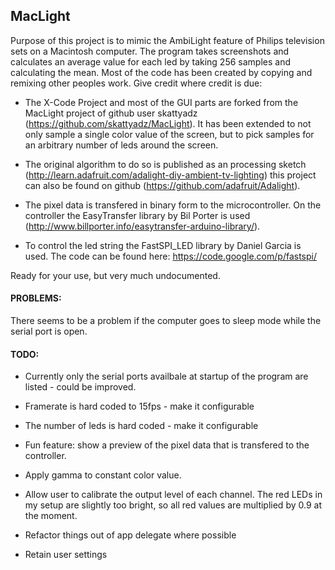MacLight
--------------
Purpose of this project is to mimic the AmbiLight feature of Philips television sets on a Macintosh computer. The program takes screenshots and calculates an average value for each led by taking 256 samples and calculating the mean. Most of the code has been created by copying and remixing other peoples work. Give credit where credit is due:

* The X-Code Project and most of the GUI parts are forked from the MacLight project of github user skattyadz (https://github.com/skattyadz/MacLight). It has been extended to not only sample a single color value of the screen, but to pick samples for an arbitrary number of leds around the screen.

* The original algorithm to do so is published as an processing sketch (http://learn.adafruit.com/adalight-diy-ambient-tv-lighting) this project can also be found on github (https://github.com/adafruit/Adalight).

* The pixel data is transfered in binary form to the microcontroller. On the controller the EasyTransfer library by Bil Porter is used (http://www.billporter.info/easytransfer-arduino-library/).

* To control the led string the FastSPI_LED library by Daniel Garcia is used. The code can be found here: https://code.google.com/p/fastspi/

Ready for your use, but very much undocumented.

#### PROBLEMS:
There seems to be a problem if the computer goes to sleep mode while the serial port is open.

#### TODO:
* Currently only the serial ports availbale at startup of the program are listed - could be improved.
* Framerate is hard coded to 15fps - make it configurable
* The number of leds is hard coded - make it configurable
* Fun feature: show a preview of the pixel data that is transfered to the controller.
* Apply gamma to constant color value.

* Allow user to calibrate the output level of each channel. The red LEDs in my setup are slightly too bright, so all red values are multiplied by 0.9 at the moment.
* Refactor things out of app delegate where possible
* Retain user settings